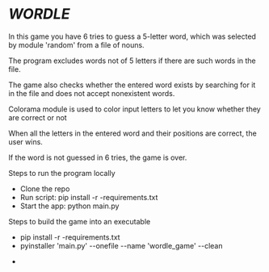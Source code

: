 # _WORDLE_
In this game you have 6 tries to guess a 5-letter word, which was selected by module 'random' from a file of nouns. 

The program excludes words not of 5 letters if there are such words in the file.

The game also checks whether the entered word exists by searching for it in the file and does not accept nonexistent words.

Colorama module is used to color input letters to let you know whether they are correct or not

When all the letters in the entered word and their positions are correct, the user wins.

If the word is not guessed in 6 tries, the game is over.

Steps to run the program locally
* Clone the repo
* Run script: pip install -r -requirements.txt
* Start the app: python main.py

Steps to build the game into an executable
* pip install -r -requirements.txt
* pyinstaller 'main.py' --onefile --name 'wordle_game' --clean
* ~~~~Copy-Item 'example.txt' 'dist/example.txt'

